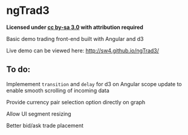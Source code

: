 ngTrad3
=======

**Licensed under [cc by-sa 3.0](http://creativecommons.org/licenses/by-sa/3.0/) with attribution required**

Basic demo trading front-end built with Angular and d3

Live demo can be viewed here: http://sw4.github.io/ngTrad3/


To do:
---


Implemement `transition` and `delay` for d3 on Angular scope update to enable smooth scrolling of incoming data

Provide currency pair selection option directly on graph

Allow UI segment resizing

Better bid/ask trade placement

